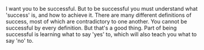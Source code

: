I want you to be successful. But to be successful you must understand what 'success' is, and how to achieve it. There are many different definitions of success, most of which are contradictory to one another. You cannot be successful by every definition. But that's a good thing. Part of being successful is learning what to say 'yes' to, which will also teach you what to say 'no' to. 